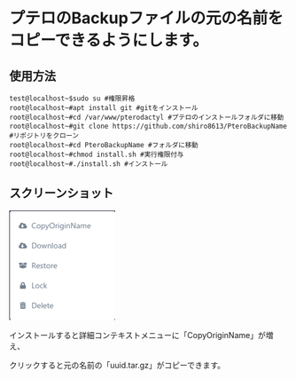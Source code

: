 # プテロのBackupファイルの元の名前をコピーできるようにします。

## 使用方法
```
test@localhost~$sudo su #権限昇格
root@localhost~#apt install git #gitをインストール
root@localhost~#cd /var/www/pterodactyl #プテロのインストールフォルダに移動
root@localhost~#git clone https://github.com/shiro8613/PteroBackupName #リポジトリをクローン
root@localhost~#cd PteroBackupName #フォルダに移動
root@localhost~#chmod install.sh #実行権限付与
root@localhost~#./install.sh #インストール
```

## スクリーンショット

![Alt text](image.png)

インストールすると詳細コンテキストメニューに「CopyOriginName」が増え、

クリックすると元の名前の「uuid.tar.gz」がコピーできます。
